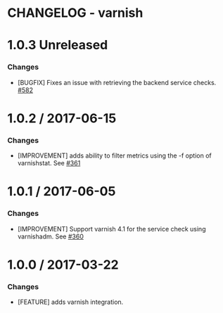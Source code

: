 # CHANGELOG - varnish

1.0.3 Unreleased
==================

### Changes

* [BUGFIX] Fixes an issue with retrieving the backend service checks. [#582][]

1.0.2 / 2017-06-15
==================

### Changes

* [IMPROVEMENT] adds ability to filter metrics using the -f option of varnishstat. See [#361][]

1.0.1 / 2017-06-05
==================

### Changes

* [IMPROVEMENT] Support varnish 4.1 for the service check using varnishadm. See [#360][]

1.0.0 / 2017-03-22
==================

### Changes

* [FEATURE] adds varnish integration.

<!--- The following link definition list is generated by PimpMyChangelog --->
[#360]: https://github.com/DataDog/integrations-core/issues/360
[#361]: https://github.com/DataDog/integrations-core/issues/361
[#582]: https://github.com/DataDog/integrations-core/issues/582
